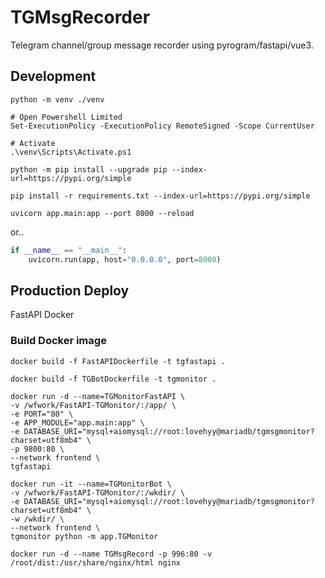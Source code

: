 # TGMsgRecorder

Telegram channel/group message recorder using pyrogram/fastapi/vue3.

## Development

```shell
python -m venv ./venv

# Open Powershell Limited
Set-ExecutionPolicy -ExecutionPolicy RemoteSigned -Scope CurrentUser

# Activate
.\venv\Scripts\Activate.ps1

python -m pip install --upgrade pip --index-url=https://pypi.org/simple

pip install -r requirements.txt --index-url=https://pypi.org/simple

uvicorn app.main:app --port 8000 --reload
```

or..

```python
if __name__ == "__main__":
    uvicorn.run(app, host="0.0.0.0", port=8000)
```

## Production Deploy

FastAPI Docker

### Build Docker image

```shell
docker build -f FastAPIDockerfile -t tgfastapi .

docker build -f TGBotDockerfile -t tgmonitor .

docker run -d --name=TGMonitorFastAPI \
-v /wfwork/FastAPI-TGMonitor/:/app/ \
-e PORT="80" \
-e APP_MODULE="app.main:app" \
-e DATABASE_URI="mysql+aiomysql://root:lovehyy@mariadb/tgmsgmonitor?charset=utf8mb4" \
-p 9800:80 \
--network frontend \
tgfastapi

docker run -it --name=TGMonitorBot \
-v /wfwork/FastAPI-TGMonitor/:/wkdir/ \
-e DATABASE_URI="mysql+aiomysql://root:lovehyy@mariadb/tgmsgmonitor?charset=utf8mb4" \
-w /wkdir/ \
--network frontend \
tgmonitor python -m app.TGMonitor

docker run -d --name TGMsgRecord -p 996:80 -v /root/dist:/usr/share/nginx/html nginx

```
